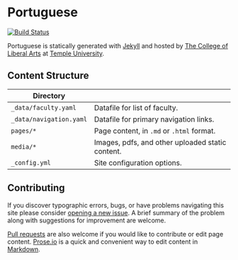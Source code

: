 # Portuguese

[![Build Status][travis-img]][travis]

Portuguese is statically generated with [Jekyll](https://jekyllrb.com) and hosted by [The College of Liberal Arts](https://liberalarts.temple.edu) at [Temple University](https://temple.edu).

## Content Structure

| Directory |  |
| --- | --- |
| ````_data/faculty.yaml```` | Datafile for list of faculty. |
| ````_data/navigation.yaml```` | Datafile for primary   navigation links. |
| ````pages/*```` | Page content, in ````.md```` or ````.html```` format. |
| ````media/*```` | Images, pdfs, and other uploaded static content. |
| ````_config.yml```` | Site configuration options. |

## Contributing

If you discover typographic errors, bugs, or have problems navigating this site please consider [opening a new issue][issue]. A brief summary of the problem along with suggestions for improvement are welcome.

[Pull requests][pr] are also welcome if you would like to contribute or edit page content. [Prose.io][prose] is a quick and convenient way to edit content in [Markdown][md].


[travis]: https://travis-ci.org/TULiberalArts/Portuguese
[travis-img]: https://travis-ci.org/TULiberalArts/Portuguese.svg?branch=master
[jekyll]: https://https://jekyllrb.com
[issue]: https://github.com/TULiberalArts/Portuguese/issues
[pr]: https://help.github.com/articles/about-pull-requests/
[prose]: https://prose.io/#TULiberalArts/Portuguese
[md]: http://whatismarkdown.com/
